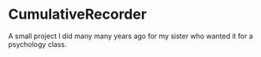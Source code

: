 # CumulativeRecorder

A small project I did many many years ago for my sister who wanted it for a psychology class.
